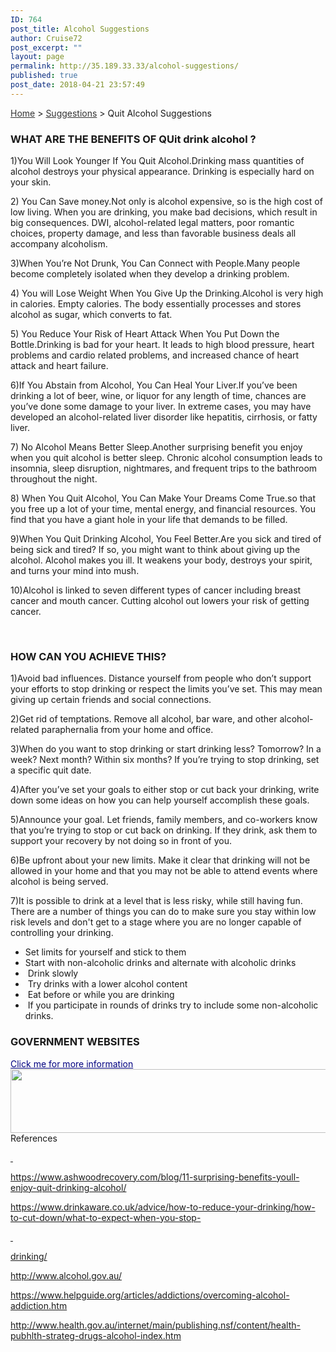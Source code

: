 ```yaml
---
ID: 764
post_title: Alcohol Suggestions
author: Cruise72
post_excerpt: ""
layout: page
permalink: http://35.189.33.33/alcohol-suggestions/
published: true
post_date: 2018-04-21 23:57:49
---
```

<p style="text-align: left;"><a style="color: #333333;" href="http://35.189.33.33/">Home</a> &gt; <a style="color: #333333;" href="http://35.189.33.33/suggestions/">Suggestions</a> &gt; Quit Alcohol Suggestions</p>		
			<h3>WHAT ARE THE BENEFITS OF QUit drink alcohol ?</h3>		
		<p>1)You Will Look Younger If You Quit Alcohol.Drinking mass quantities of alcohol destroys your physical appearance. Drinking is especially hard on your skin.</p><p>2) You Can Save money.Not only is alcohol expensive, so is the high cost of low living. When you are drinking, you make bad decisions, which result in big consequences. DWI, alcohol-related legal matters, poor romantic choices, property damage, and less than favorable business deals all accompany alcoholism.</p><p>3)When You’re Not Drunk, You Can Connect with People.Many people become completely isolated when they develop a drinking problem.</p><p>4) You will Lose Weight When You Give Up the Drinking.Alcohol is very high in calories. Empty calories. The body essentially processes and stores alcohol as sugar, which converts to fat.</p><p>5) You Reduce Your Risk of Heart Attack When You Put Down the Bottle.Drinking is bad for your heart. It leads to high blood pressure, heart problems and cardio related problems, and increased chance of heart attack and heart failure.</p><p>6)If You Abstain from Alcohol, You Can Heal Your Liver.If you’ve been drinking a lot of beer, wine, or liquor for any length of time, chances are you’ve done some damage to your liver. In extreme cases, you may have developed an alcohol-related liver disorder like hepatitis, cirrhosis, or fatty liver.</p><p>7) No Alcohol Means Better Sleep.Another surprising benefit you enjoy when you quit alcohol is better sleep. Chronic alcohol consumption leads to insomnia, sleep disruption, nightmares, and frequent trips to the bathroom throughout the night. </p><p>8) When You Quit Alcohol, You Can Make Your Dreams Come True.so that you free up a lot of your time, mental energy, and financial resources. You find that you have a giant hole in your life that demands to be filled.</p><p>9)When You Quit Drinking Alcohol, You Feel Better.Are you sick and tired of being sick and tired? If so, you might want to think about giving up the alcohol. Alcohol makes you ill. It weakens your body, destroys your spirit, and turns your mind into mush.</p><p>10)Alcohol is linked to seven different types of cancer including breast cancer and mouth cancer. Cutting alcohol out lowers your risk of getting cancer.</p> 		
			<h3>HOW CAN YOU ACHIEVE THIS?</h3>		
		<p>1)Avoid bad influences. Distance yourself from people who don’t support your efforts to stop drinking or respect the limits you’ve set. This may mean giving up certain friends and social connections.</p>
<p>2)Get rid of temptations. Remove all alcohol, bar ware, and other alcohol-related paraphernalia from your home and office.</p>
<p>3)When do you want to stop drinking or start drinking less? Tomorrow? In a week? Next month? Within six months? If you’re trying to stop drinking, set a specific quit date.</p>
<p>4)After you’ve set your goals to either stop or cut back your drinking, write down some ideas on how you can help yourself accomplish these goals.</p>
<p>5)Announce your goal. Let friends, family members, and co-workers know that you’re trying to stop or cut back on drinking. If they drink, ask them to support your recovery by not doing so in front of you.</p>
<p>6)Be upfront about your new limits. Make it clear that drinking will not be allowed in your home and that you may not be able to attend events where alcohol is being served.&nbsp;</p>
<p>7)It is possible to drink at a level that is less risky, while still having fun. There are a number of things you can do to make sure you stay within low risk levels and don't get to a stage where you are no longer capable of controlling your drinking.</p>
<p><ul><li>Set limits for yourself and stick to them<br></li><li>Start with non-alcoholic drinks and alternate with alcoholic drinks<br></li><li>&nbsp;Drink slowly<br></li><li>&nbsp;Try drinks with a lower alcohol content<br></li><li>&nbsp;Eat before or while you are drinking<br></li><li>&nbsp;If you participate in rounds of drinks try to include some non-alcoholic drinks.<br></li></ul></p>		
			<h3>GOVERNMENT WEBSITES</h3>		
<a style="color: #000080;" href="http://www.health.gov.au/internet/main/publishing.nsf/content/health-pubhlth-strateg-drugs-alcohol-index.htm">Click me for more information</a>
										<img width="1024" height="102" src="http://35.189.33.33/wp-content/uploads/2018/04/healthgov-1024x102.png" alt="" srcset="http://35.189.33.33/wp-content/uploads/2018/04/healthgov-1024x102.png 1024w, http://35.189.33.33/wp-content/uploads/2018/04/healthgov-300x30.png 300w, http://35.189.33.33/wp-content/uploads/2018/04/healthgov-768x77.png 768w, http://35.189.33.33/wp-content/uploads/2018/04/healthgov.png 1191w" sizes="(max-width: 1024px) 100vw, 1024px" />											
												References  					
					<p><u> </u></p><p><u>https://www.ashwoodrecovery.com/blog/11-surprising-benefits-youll-enjoy-quit-drinking-alcohol/</u></p><p><u>https://www.drinkaware.co.uk/advice/how-to-reduce-your-drinking/how-to-cut-down/what-to-expect-when-you-stop-</u></p><p><u> </u></p><p><u>drinking/</u></p><p><u>http://www.alcohol.gov.au/</u></p><p><u>https://www.helpguide.org/articles/addictions/overcoming-alcohol-addiction.htm</u></p><p><u>http://www.health.gov.au/internet/main/publishing.nsf/content/health-pubhlth-strateg-drugs-alcohol-index.htm</u></p> 